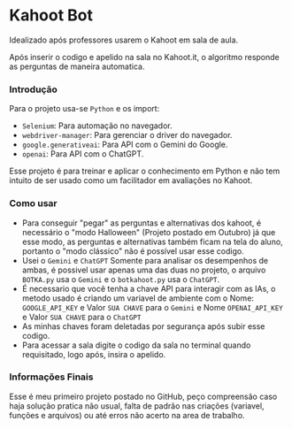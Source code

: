 # Kahoot Bot
Idealizado após professores usarem o Kahoot em sala de aula.

Após inserir o codigo e apelido na sala no Kahoot.it, o algoritmo responde as perguntas de maneira automatica.

### Introdução
Para o projeto usa-se `Python` e os import:
- `Selenium`: Para automação no navegador.
- `webdriver-manager`: Para gerenciar o driver do navegador.
- `google.generativeai`: Para API com o Gemini do Google.
- `openai`: Para API com o ChatGPT.
  
Esse projeto é para treinar e aplicar o conhecimento em Python e não tem intuito de ser usado como um facilitador em avaliações no Kahoot.

### Como usar
- Para conseguir "pegar" as perguntas e alternativas dos kahoot, é necessário o "modo Halloween" (Projeto postado em Outubro) já que esse modo, as perguntas e alternativas também ficam na tela do aluno, portanto o "modo clássico" não é possível usar esse codigo.
- Usei o `Gemini` e `ChatGPT` Somente para analisar os desempenhos de ambas, é possivel usar apenas uma das duas no projeto, o arquivo `BOTKA.py` usa o `Gemini` e o `botkahoot.py` usa o `ChatGPT`.
- É necessario que você tenha a chave API para interagir com as IAs, o metodo usado é criando um variavel de ambiente com o Nome: `GOOGLE_API_KEY` e Valor `SUA CHAVE` para o `Gemini` e Nome `OPENAI_API_KEY` e Valor `SUA CHAVE` para o `ChatGPT`
- As minhas chaves foram deletadas por segurança após subir esse codigo.
- Para acessar a sala digite o codigo da sala no terminal quando requisitado, logo após, insira o apelido.

### Informações Finais
Esse é meu primeiro projeto postado no GitHub, peço compreensão caso haja solução pratica não usual, falta de padrão nas criações (variavel, funções e arquivos) ou até erros não acerto na area de trabalho. 

